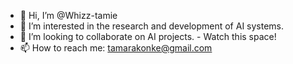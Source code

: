 - 👋 Hi, I’m @Whizz-tamie
- 👀 I’m interested in the research and development of AI systems.
- 💞️ I’m looking to collaborate on AI projects. - Watch this space!
- 📫 How to reach me: tamarakonke@gmail.com

<!---
Whizz-tamie/Whizz-tamie is a ✨ special ✨ repository because its `README.md` (this file) appears on your GitHub profile.
You can click the Preview link to take a look at your changes.
--->
